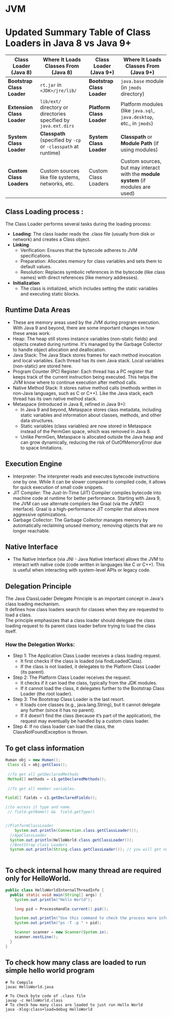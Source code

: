 # JVM

# Updated Summary Table of Class Loaders in Java 8 vs Java 9+

| **Class Loader (Java 8)**           | **Where It Loads Classes From (Java 8)**                                | **Class Loader (Java 9+)**              | **Where It Loads Classes From (Java 9+)**                                |
|-------------------------------------|------------------------------------------------------------------------|-----------------------------------------|------------------------------------------------------------------------|
| **Bootstrap Class Loader**          | `rt.jar` in `<JDK>/jre/lib/`                                            | **Bootstrap Class Loader**              | `java.base` module (in `jmods` directory)                              |
| **Extension Class Loader**          | `lib/ext/` directory or directories specified by `java.ext.dirs`        | **Platform Class Loader**               | Platform modules (like `java.sql`, `java.desktop`, etc., in `jmods`)    |
| **System Class Loader**             | **Classpath** (specified by `-cp` or `-classpath` at runtime)          | **System Class Loader**                 | **Classpath** or **Module Path** (if using modules)                    |
| **Custom Class Loaders**            | Custom sources like file systems, networks, etc.                       | Custom Class Loaders                    | Custom sources, but may interact with the **module system** (if modules are used) |


## Class Loading process : 

The Class Loader performs several tasks during the loading process:

- **Loading**: The class loader reads the .class file (usually from disk or network) and creates a Class object.
- **Linking**
  - Verification: Ensures that the bytecode adheres to JVM specifications.
  - Preparation: Allocates memory for class variables and sets them to default values.
  - Resolution: Replaces symbolic references in the bytecode (like class names) with direct references (like memory addresses).
- **Initialization**
  - The class is initialized, which includes setting the static variables and executing static blocks.

## Runtime Data Areas
- These are memory areas used by the JVM during program execution. With Java 9 and beyond, there are some important changes in how these areas work.
- Heap: The heap still stores instance variables (non-static fields) and objects created during runtime. It's managed by the Garbage Collector to handle object allocation and deallocation.
- Java Stack: The Java Stack stores frames for each method invocation and local variables. Each thread has its own Java stack. Local variables (non-static) are stored here.
- Program Counter (PC) Register: Each thread has a PC register that keeps track of the current instruction being executed. This helps the JVM know where to continue execution after method calls.
- Native Method Stack: It stores native method calls (methods written in non-Java languages, such as C or C++). Like the Java stack, each thread has its own native method stack.
- Metaspace (introduced in Java 8, refined in Java 9+):
  - In Java 9 and beyond, Metaspace stores class metadata, including static variables and information about classes, methods, and other data structures.
  - Static variables (class variables) are now stored in Metaspace instead of the PermGen space, which was removed in Java 8.
  - Unlike PermGen, Metaspace is allocated outside the Java heap and can grow dynamically, reducing the risk of OutOfMemoryError due to space limitations.


## Execution Engine
- Interpreter: The interpreter reads and executes bytecode instructions one by one. While it can be slower compared to compiled code, it allows for quick execution of small code snippets.
- JIT Compiler: The Just-In-Time (JIT) Compiler compiles bytecode into machine code at runtime for better performance. Starting with Java 9, the JVM can use alternate compilers like Graal (via the JVMCI interface). Graal is a high-performance JIT compiler that allows more aggressive optimizations.
- Garbage Collector: The Garbage Collector manages memory by automatically reclaiming unused memory, removing objects that are no longer reachable.



##  Native Interface
- The Native Interface (via JNI - Java Native Interface) allows the JVM to interact with native code (code written in languages like C or C++). This is useful when interacting with system-level APIs or legacy code.


## Delegation Principle

The Java ClassLoader Delegate Principle is an important concept in Java's class loading mechanism.   
It defines how class loaders search for classes when they are requested to load a class.  
The principle emphasizes that a class loader should delegate the class loading request to its parent class loader before trying to load the class itself.


### How the Delegation Works:
- Step 1: The Application Class Loader receives a class loading request.
  - It first checks if the class is loaded (via findLoadedClass).
  - If the class is not loaded, it delegates to the Platform Class Loader (its parent).
- Step 2: The Platform Class Loader receives the request.
  - It checks if it can load the class, typically from the JDK modules.
  - If it cannot load the class, it delegates further to the Bootstrap Class Loader (the root loader).
- Step 3: The Bootstrap Class Loader is the last resort.
  - It loads core classes (e.g., java.lang.String), but it cannot delegate any further (since it has no parent).
  - If it doesn’t find the class (because it’s part of the application), the request may eventually be handled by a custom class loader.
- Step 4: If no class loader can load the class, the ClassNotFoundException is thrown.












## To get class information 

```java
Human obj = new Human();
 Class c1 = obj.getClass();
 
 //To get all getDeclaredMethods
 Method[] methods = c1.getDeclaredMethods();
 
 //To get all member variables. 

Field[] fields = c1.getDeclaredFields();

//to access it type and name. 
 // field.getName() &&  field.getType()


//PlatformClassLoader
    System.out.println(Connection.class.getClassLoader());
  //AppClassLoader
  System.out.println(HelloWorld.class.getClassLoader());
  //BootStrap class Loaders
  System.out.println(String.class.getClassLoader()); // you will get null
  
```

## To check internal how many thread are required only for HelloWorld.

```java
public class HelloWorldInternalThreadInfo {
  public static void main(String[] args) {
    System.out.println("Hello World");

    long pid = ProcessHandle.current().pid();

    System.out.println("Use this command to check the process more information ");
    System.out.println("ps -T -p " + pid);

    Scanner scanner = new Scanner(System.in);
    scanner.nextLine();
  }
}
```

## To check how many class are loaded to run simple hello world program 


```shell
# To Compile 
javac HelloWorld.java

# To Check byte code of .class file
javap -c HelloWorld.class 
# To check how many class are loaded to just run Hello World
java -Xlog:class+load=debug HelloWorld
```